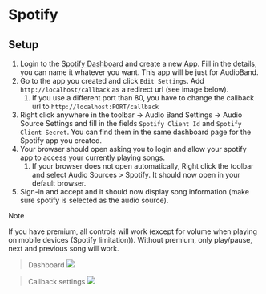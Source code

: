 # Spotify

## Setup
1. Login to the [Spotify Dashboard](https://developer.spotify.com/dashboard/login) and create a new App. Fill in the details, you can name it whatever you want. This app will be just for AudioBand.
2. Go to the app you created and click `Edit Settings`. Add `http://localhost/callback` as a redirect url (see image below).
    1. If you use a different port than 80, you have to change the callback url to `http://localhost:PORT/callback`
3. Right click anywhere in the toolbar -> Audio Band Settings -> Audio Source Settings and fill in the fields `Spotify Client Id` and `Spotify Client Secret`. You can find them in the same dashboard page for the Spotify app you created.
4. Your browser should open asking you to login and allow your spotify app to access your currently playing songs.
    1. If your browser does not open automatically, Right click the toolbar and select Audio Sources > Spotify. It should now open in your default browser. 
5. Sign-in and accept and it should now display song information (make sure spotify is selected as the audio source).

>[!NOTE]
> If you have premium, all controls will work (except for volume when playing on mobile devices (Spotify limitation)).
> Without premium, only play/pause, next and previous song will work.

> Dashboard
![](~/images/spotify-dashboard.png)

> Callback settings
![](~/images/spotify-app-settings-callback.png)
